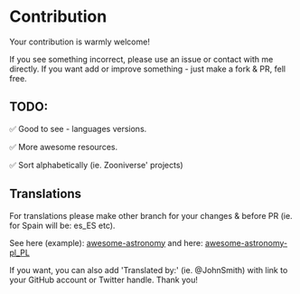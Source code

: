 # Contribution

Your contribution is warmly welcome!

If you see something incorrect, please use an issue or contact with me directly.
If you want add or improve something - just make a fork & PR, fell free.

## TODO:
:white_check_mark: Good to see - languages versions.

:white_check_mark: More awesome resources.

:white_check_mark: Sort alphabetically (ie. Zooniverse' projects)

## Translations

For translations please make other branch for your changes & before PR (ie. for Spain will be: es_ES etc).

See here (example): [awesome-astronomy](https://github.com/mbiesiad/awesome-astronomy) and here: [awesome-astronomy-pl_PL](https://github.com/mbiesiad/awesome-astronomy/tree/pl_PL)

If you want, you can also add 'Translated by:' (ie. @JohnSmith) with link to your GitHub account or Twitter handle. Thank you!
